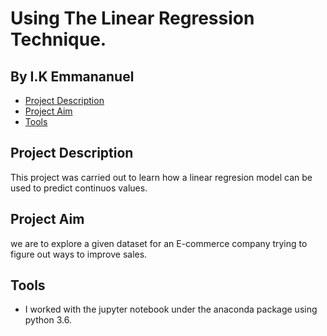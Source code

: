 # Using The Linear Regression Technique. 
## By I.K Emmananuel

* [Project Description](#ProjectDescription)
* [Project Aim](#ProjectAim)
* [Tools](#Tools)

## Project Description
This project was carried out to learn how a linear regresion model can be used to predict continuos values. 

## Project Aim
we are to explore a given dataset for an E-commerce company trying to figure out ways to improve sales. 
 
 ## Tools 
 
 * I worked with the jupyter notebook under the anaconda package using python 3.6.  
 

